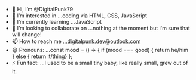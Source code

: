 - 👋 Hi, I’m @DigitalPunk79
- 👀 I’m interested in ...coding via HTML, CSS, JavaScript
- 🌱 I’m currently learning ...JavaScript
- 💞️ I’m looking to collaborate on ...nothing at the moment but i'm sure that will change!
- 📫 How to reach me ...digitalpunk.dev@outlook.com
- 😄 Pronouns: ...const mood  = () => { if (mood === good) { return he/him } else { return it/thing} };
- ⚡ Fun fact: ...I used to be a small tiny baby, like really small, grew out of it.

<!---
DigitalPunk79/DigitalPunk79 is a ✨ special ✨ repository because its `README.md` (this file) appears on your GitHub profile.
You can click the Preview link to take a look at your changes.
--->
